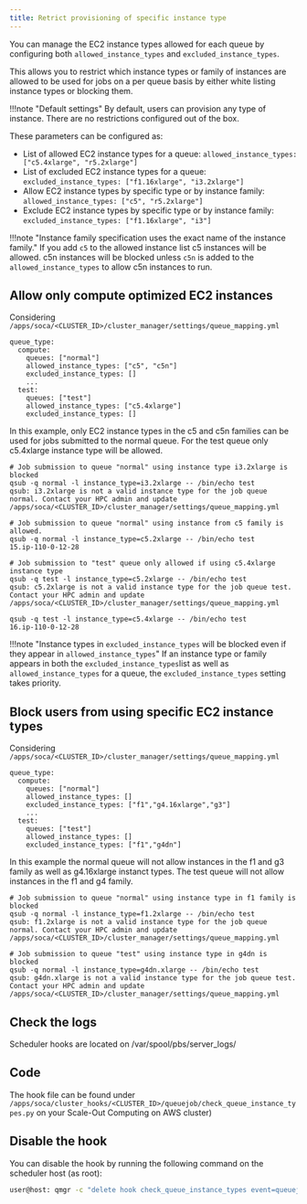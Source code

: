 ```yaml
---
title: Retrict provisioning of specific instance type
---
```


You can manage the EC2 instance types allowed for each queue by configuring both  `allowed_instance_types` and `excluded_instance_types`.

This allows you to restrict which instance types or family of instances are allowed to be used for jobs on a per queue basis by either white listing instance types or blocking them.

!!!note "Default settings"
    By default, users can provision any type of instance. There are no restrictions configured out of the box.
    
These parameters can be configured as:

 - List of allowed EC2 instance types for a queue: `allowed_instance_types: ["c5.4xlarge", "r5.2xlarge"]`
 - List of excluded EC2 instance types for a queue: `excluded_instance_types: ["f1.16xlarge", "i3.2xlarge"]`
 - Allow EC2 instance types by specific type or by instance family: `allowed_instance_types: ["c5", "r5.2xlarge"]`
 - Exclude EC2 instance types by specific type or by instance family: `excluded_instance_types: ["f1.16xlarge", "i3"]`

!!!note "Instance family specification uses the exact name of the instance family."
    If you add `c5` to the allowed instance list c5 instances will be allowed.  c5n instances will be blocked unless `c5n` is added to the `allowed_instance_types` to allow c5n instances to run.

## Allow only compute optimized EC2 instances

Considering `/apps/soca/<CLUSTER_ID>/cluster_manager/settings/queue_mapping.yml`
```hl_lines="4 9"
queue_type:
  compute:
    queues: ["normal"]
    allowed_instance_types: ["c5", "c5n"] 
    excluded_instance_types: []
    ... 
  test:
    queues: ["test"]
    allowed_instance_types: ["c5.4xlarge"] 
    excluded_instance_types: [] 
```

In this example, only EC2 instance types in the c5 and c5n families can be used for jobs submitted to the normal queue.  For the test queue only c5.4xlarge instance type will be allowed. 

~~~console
# Job submission to queue "normal" using instance type i3.2xlarge is blocked
qsub -q normal -l instance_type=i3.2xlarge -- /bin/echo test
qsub: i3.2xlarge is not a valid instance type for the job queue normal. Contact your HPC admin and update /apps/soca/<CLUSTER_ID>/cluster_manager/settings/queue_mapping.yml

# Job submission to queue "normal" using instance from c5 family is allowed.
qsub -q normal -l instance_type=c5.2xlarge -- /bin/echo test
15.ip-110-0-12-28

# Job submission to "test" queue only allowed if using c5.4xlarge instance type
qsub -q test -l instance_type=c5.2xlarge -- /bin/echo test
qsub: c5.2xlarge is not a valid instance type for the job queue test. Contact your HPC admin and update /apps/soca/<CLUSTER_ID>/cluster_manager/settings/queue_mapping.yml

qsub -q test -l instance_type=c5.4xlarge -- /bin/echo test
16.ip-110-0-12-28
~~~

!!!note "Instance types in `excluded_instance_types` will be blocked even if they appear in `allowed_instance_types`"
    If an instance type or family appears in both the `excluded_instance_types`list as well as `allowed_instance_types` for a queue, the `excluded_instance_types` setting takes priority.

## Block users from using specific EC2 instance types

Considering `/apps/soca/<CLUSTER_ID>/cluster_manager/settings/queue_mapping.yml`
```hl_lines="5 10"
queue_type:
  compute:
    queues: ["normal"]
    allowed_instance_types: [] 
    excluded_instance_types: ["f1","g4.16xlarge","g3"]
    ... 
  test:
    queues: ["test"]
    allowed_instance_types: [] 
    excluded_instance_types: ["f1","g4dn"]
```
In this example the normal queue will not allow instances in the f1 and g3 family as well as g4.16xlarge instanct types.  The test queue will not allow instances in the f1 and g4 family.

~~~console
# Job submission to queue "normal" using instance type in f1 family is blocked
qsub -q normal -l instance_type=f1.2xlarge -- /bin/echo test
qsub: f1.2xlarge is not a valid instance type for the job queue normal. Contact your HPC admin and update /apps/soca/<CLUSTER_ID>/cluster_manager/settings/queue_mapping.yml

# Job submission to queue "test" using instance type in g4dn is blocked
qsub -q normal -l instance_type=g4dn.xlarge -- /bin/echo test
qsub: g4dn.xlarge is not a valid instance type for the job queue test. Contact your HPC admin and update /apps/soca/<CLUSTER_ID>/cluster_manager/settings/queue_mapping.yml
~~~

## Check the logs
Scheduler hooks are located on /var/spool/pbs/server_logs/

## Code
The hook file can be found under `/apps/soca/cluster_hooks/<CLUSTER_ID>/queuejob/check_queue_instance_types.py` on your Scale-Out Computing on AWS cluster)

## Disable the hook
You can disable the hook by running the following command on the scheduler host (as root):

~~~bash
user@host: qmgr -c "delete hook check_queue_instance_types event=queuejob"
~~~
